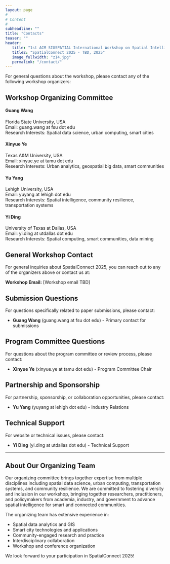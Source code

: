 ```yaml
---
layout: page
#
# Content
#
subheadline: ""
title: "Contacts"
teaser: ""
header:
   title: "1st ACM SIGSPATIAL International Workshop on Spatial Intelligence for Smart and Connected Communities"
   title2: "SpatialConnect 2025 - TBD, 2025"
   image_fullwidth: "z14.jpg"
   permalink: "/contact/"
---
```


For general questions about the workshop, please contact any of the following workshop organizers:

## Workshop Organizing Committee

#### Guang Wang
Florida State University, USA  
Email: guang.wang at fsu dot edu  
Research Interests: Spatial data science, urban computing, smart cities

#### Xinyue Ye
Texas A&M University, USA  
Email: xinyue.ye at tamu dot edu  
Research Interests: Urban analytics, geospatial big data, smart communities

#### Yu Yang
Lehigh University, USA  
Email: yuyang at lehigh dot edu  
Research Interests: Spatial intelligence, community resilience, transportation systems

#### Yi Ding
University of Texas at Dallas, USA  
Email: yi.ding at utdallas dot edu  
Research Interests: Spatial computing, smart communities, data mining

## General Workshop Contact

For general inquiries about SpatialConnect 2025, you can reach out to any of the organizers above or contact us at:

**Workshop Email:** [Workshop email TBD]

## Submission Questions

For questions specifically related to paper submissions, please contact:
- **Guang Wang** (guang.wang at fsu dot edu) - Primary contact for submissions

## Program Committee Questions

For questions about the program committee or review process, please contact:
- **Xinyue Ye** (xinyue.ye at tamu dot edu) - Program Committee Chair

## Partnership and Sponsorship

For partnership, sponsorship, or collaboration opportunities, please contact:
- **Yu Yang** (yuyang at lehigh dot edu) - Industry Relations

## Technical Support

For website or technical issues, please contact:
- **Yi Ding** (yi.ding at utdallas dot edu) - Technical Support

---

## About Our Organizing Team

Our organizing committee brings together expertise from multiple disciplines including spatial data science, urban computing, transportation systems, and community resilience. We are committed to fostering diversity and inclusion in our workshop, bringing together researchers, practitioners, and policymakers from academia, industry, and government to advance spatial intelligence for smart and connected communities.

The organizing team has extensive experience in:
- Spatial data analytics and GIS
- Smart city technologies and applications
- Community-engaged research and practice
- Interdisciplinary collaboration
- Workshop and conference organization

We look forward to your participation in SpatialConnect 2025!
